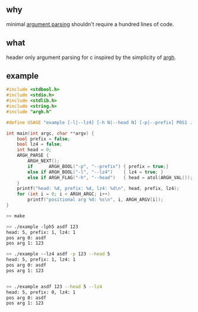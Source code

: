 ## why

minimal [argument parsing](./example.c) shouldn't require a hundred lines of code.

## what

header only argument parsing for c inspired by the simplicity of [argh](https://pythonhosted.org/argh/).

## example

```c
#include <stdbool.h>
#include <stdio.h>
#include <stdlib.h>
#include <string.h>
#include "argh.h"

#define USAGE "example [-l|--lz4] [-h N|--head N] [-p|--prefix] POS1 ... POSN"

int main(int argc, char **argv) {
    bool prefix = false;
    bool lz4 = false;
    int head = 0;
    ARGH_PARSE {
        ARGH_NEXT();
        if      ARGH_BOOL("-p", "--prefix") { prefix = true;}
        else if ARGH_BOOL("-l", "--lz4")    { lz4 = true; }
        else if ARGH_FLAG("-h", "--head")   { head = atol(ARGH_VAL()); }
    }
    printf("head: %d, prefix: %d, lz4: %d\n", head, prefix, lz4);
    for (int i = 0; i < ARGH_ARGC; i++)
        printf("positional arg %d: %s\n", i, ARGH_ARGV[i]);
}
```

```bash
>> make

>> ./example -lph5 asdf 123
head: 5, prefix: 1, lz4: 1
pos arg 0: asdf
pos arg 1: 123

>> ./example --lz4 asdf -p 123 --head 5
head: 5, prefix: 1, lz4: 1
pos arg 0: asdf
pos arg 1: 123


>> ./example asdf 123 --head 5 --lz4
head: 5, prefix: 0, lz4: 1
pos arg 0: asdf
pos arg 1: 123
```

